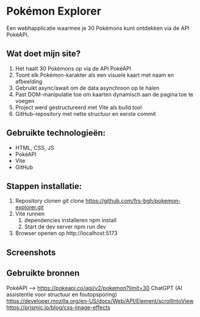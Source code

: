 # Pokémon Explorer
Een webhapplicatie waarmee je 30 Pokémons kunt ontdekken via de API PokéAPI.

## Wat doet mijn site? 

1) Het haalt 30 Pokémons op via de API PokéAPI
2) Toont elk Pokémon-karakter als een visuele kaart met naam en afbeelding
3) Gebruikt async/await om de data asynchroon op te halen
4) Past DOM-manipulatie toe om kaarten dynamisch aan de pagina toe te voegen
5) Project werd gestructureerd met Vite als build tool 
6) GitHub-repository met nette structuur en eerste commit


## Gebruikte technologieën:

- HTML, CSS, JS
- PokéAPI
- Vite
- GitHub

## Stappen installatie:

1) Repository clonen 
    git clone https://github.com/frs-bgh/pokemon-explorer.git 
2) Vite runnen 
    1. dependencies installeren 
        npm install 
    2. Start de dev server
        npm run dev 
3) Browser openen op http://localhost:5173 

## Screenshots


## Gebruikte bronnen 
PokéAPI --> https://pokeapi.co/api/v2/pokemon?limit=30
ChatGPT (AI assistentie voor structuur en foutopsporing)
https://developer.mozilla.org/en-US/docs/Web/API/Element/scrollIntoView
https://prismic.io/blog/css-image-effects
